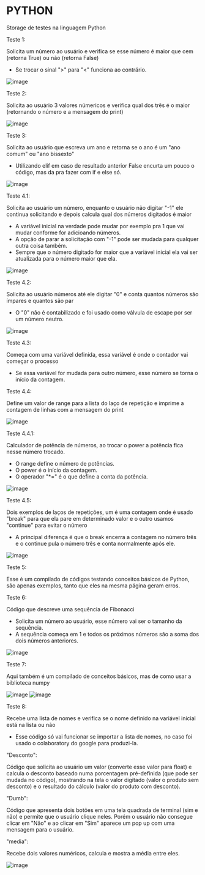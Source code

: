 # PYTHON
Storage de testes na linguagem Python

Teste 1:

Solicita um número ao usuário e verifica se esse número é maior que cem (retorna True) ou não (retorna False)
- Se trocar o sinal ">" para "<" funciona ao contrário.

![image](https://github.com/LucasGNKlein/PYTHON/assets/86809331/63a0f529-9039-4de0-98b2-ddeb38833c6c)



Teste 2:

Solicita ao usuário 3 valores númericos e verifica qual dos três é o maior (retornando o número e a mensagem do print)

![image](https://github.com/LucasGNKlein/PYTHON/assets/86809331/58a6fe0a-3035-4301-ae0e-090822361b47)

Teste 3:

Solicita ao usuário que escreva um ano e retorna se o ano é um "ano comum" ou "ano bissexto"
- Utilizando elif em caso de resultado anterior False encurta um pouco o código, mas da pra fazer com if e else só.

![image](https://github.com/LucasGNKlein/PYTHON/assets/86809331/9ad96d1a-08ee-4900-835c-29da0b7ef3d8)


Teste 4.1:

Solicita ao usuário um número, enquanto o usuário não digitar "-1" ele continua solicitando e depois calcula qual dos números digitados é maior
- A variável inicial na verdade pode mudar por exemplo pra 1 que vai mudar conforme for adicioando números.
- A opção de parar a solicitação com "-1" pode ser mudada para qualquer outra coisa também.
- Sempre que o número digitado for maior que a variável inicial ela vai ser atualizada para o número maior que ela.

![image](https://github.com/LucasGNKlein/PYTHON/assets/86809331/143362b0-c72c-45b1-863e-070f47323bf5)

Teste 4.2:

Solicita ao usuário números até ele digitar "0" e conta quantos números são ímpares e quantos são par
- O "0" não é contabilizado e foi usado como válvula de escape por ser um número neutro.

![image](https://github.com/LucasGNKlein/PYTHON/assets/86809331/7c8b326e-ff03-4018-8852-5cf3163ef040)

Teste 4.3:

Começa com uma variável definida, essa variável é onde o contador vai começar o processo
- Se essa variável for mudada para outro número, esse número se torna o início da contagem.

Teste 4.4:

Define um valor de range para a lista do laço de repetição e imprime a contagem de linhas com a mensagem do print

![image](https://github.com/LucasGNKlein/PYTHON/assets/86809331/96c851aa-2b49-43dc-bd33-fabc462d18f4)

Teste 4.4.1:

Calculador de potência de números, ao trocar o power a potência fica nesse número trocado.
- O range define o número de potências.
- O power é o início da contagem.
- O operador "*=" é o que define a conta da potência.

![image](https://github.com/LucasGNKlein/PYTHON/assets/86809331/d0b896e9-4d30-4cfd-a0aa-e1928edbc1f8)

Teste 4.5:

Dois exemplos de laços de repetições, um é uma contagem onde é usado "break" para que ela pare em determinado valor e o outro usamos "continue" para evitar o número
- A principal diferença é que o break encerra a contagem no número três e o continue pula o número três e conta normalmente após ele.

![image](https://github.com/LucasGNKlein/PYTHON/assets/86809331/37593e7f-7a6b-433f-ade5-62d553412c99)

Teste 5:

Esse é um compilado de códigos testando conceitos básicos de Python, são apenas exemplos, tanto que eles na mesma página geram erros.

Teste 6:

Código que descreve uma sequência de Fibonacci
- Solicita um número ao usuário, esse número vai ser o tamanho da sequência.
- A sequência começa em 1 e todos os próximos números são a soma dos dois números anteriores.

![image](https://github.com/LucasGNKlein/PYTHON/assets/86809331/209b0639-85ff-4075-9748-a6a042255702)

Teste 7:

Aqui também é um compilado de conceitos básicos, mas de como usar a biblioteca numpy

![image](https://github.com/LucasGNKlein/PYTHON/assets/86809331/f089fdd7-b52f-41bc-8bd0-6d320cfa15d4)
![image](https://github.com/LucasGNKlein/PYTHON/assets/86809331/e8899137-403b-44a8-9baa-092cda310c57)

Teste 8:

Recebe uma lista de nomes e verifica se o nome definido na variável inicial está na lista ou não
- Esse código só vai funcionar se importar a lista de nomes, no caso foi usado o colaboratory do google para produzi-la.

"Desconto":

Código que solicita ao usuário um valor (converte esse valor para float) e calcula o desconto baseado numa porcentagem pré-definida (que pode ser mudada no código), mostrando na tela o valor digitado (valor o produto sem desconto) e o resultado do cálculo (valor do produto com desconto).

"Dumb":

Código que apresenta dois botões em uma tela quadrada de terminal (sim e não) e permite que o usuário clique neles. Porém o usuário não consegue clicar em "Não" e ao clicar em "Sim" aparece um pop up com uma mensagem para o usuário.

"media":

Recebe dois valores numéricos, calcula e mostra a média entre eles.

![image](https://github.com/user-attachments/assets/7b832ac6-be03-4e60-82c6-81d45a5f0700)

